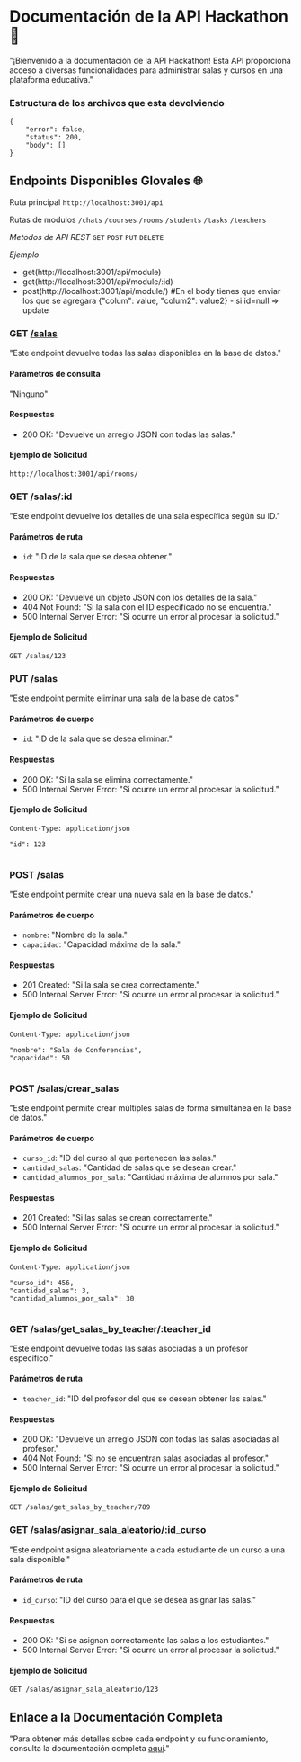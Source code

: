 # Documentación de la API Hackathon 📝

"¡Bienvenido a la documentación de la API Hackathon! Esta API proporciona acceso a diversas funcionalidades para administrar salas y cursos en una plataforma educativa."


### Estructura de los archivos que esta devolviendo

```
{
    "error": false,
    "status": 200,
    "body": []
}

```

## Endpoints Disponibles Glovales 🌐

Ruta principal
```http://localhost:3001/api```

Rutas de modulos
```/chats```
```/courses```
```/rooms```
```/students```
```/tasks```
```/teachers```


*Metodos de API REST*
```GET```
```POST```
```PUT```
```DELETE```

*Ejemplo*
- get(http://localhost:3001/api/module)
- get(http://localhost:3001/api/module/:id)
- post(http://localhost:3001/api/module/)       #En el body tienes que enviar los que se agregara {"colum": value, "colum2": value2}  - si id=null => update



### GET [/salas](http://localhost:3001/api/rooms/)

"Este endpoint devuelve todas las salas disponibles en la base de datos."

#### Parámetros de consulta

"Ninguno"

#### Respuestas

- 200 OK: "Devuelve un arreglo JSON con todas las salas."

#### Ejemplo de Solicitud

```
http://localhost:3001/api/rooms/

```


### GET /salas/:id

"Este endpoint devuelve los detalles de una sala específica según su ID."

#### Parámetros de ruta

- `id`: "ID de la sala que se desea obtener."

#### Respuestas

- 200 OK: "Devuelve un objeto JSON con los detalles de la sala."
- 404 Not Found: "Si la sala con el ID especificado no se encuentra."
- 500 Internal Server Error: "Si ocurre un error al procesar la solicitud."

#### Ejemplo de Solicitud

```GET /salas/123```

### PUT /salas

"Este endpoint permite eliminar una sala de la base de datos."

#### Parámetros de cuerpo

- `id`: "ID de la sala que se desea eliminar."

#### Respuestas

- 200 OK: "Si la sala se elimina correctamente."
- 500 Internal Server Error: "Si ocurre un error al procesar la solicitud."

#### Ejemplo de Solicitud

```PUT /salas
Content-Type: application/json

```
    "id": 123
```
```

### POST /salas

"Este endpoint permite crear una nueva sala en la base de datos."

#### Parámetros de cuerpo

- `nombre`: "Nombre de la sala."
- `capacidad`: "Capacidad máxima de la sala."

#### Respuestas

- 201 Created: "Si la sala se crea correctamente."
- 500 Internal Server Error: "Si ocurre un error al procesar la solicitud."

#### Ejemplo de Solicitud

```POST /salas
Content-Type: application/json

```
    "nombre": "Sala de Conferencias",
    "capacidad": 50
```
```

### POST /salas/crear_salas

"Este endpoint permite crear múltiples salas de forma simultánea en la base de datos."

#### Parámetros de cuerpo

- `curso_id`: "ID del curso al que pertenecen las salas."
- `cantidad_salas`: "Cantidad de salas que se desean crear."
- `cantidad_alumnos_por_sala`: "Cantidad máxima de alumnos por sala."

#### Respuestas

- 201 Created: "Si las salas se crean correctamente."
- 500 Internal Server Error: "Si ocurre un error al procesar la solicitud."

#### Ejemplo de Solicitud

```POST /salas/crear_salas
Content-Type: application/json

```
    "curso_id": 456,
    "cantidad_salas": 3,
    "cantidad_alumnos_por_sala": 30
```
```

### GET /salas/get_salas_by_teacher/:teacher_id

"Este endpoint devuelve todas las salas asociadas a un profesor específico."

#### Parámetros de ruta

- `teacher_id`: "ID del profesor del que se desean obtener las salas."

#### Respuestas

- 200 OK: "Devuelve un arreglo JSON con todas las salas asociadas al profesor."
- 404 Not Found: "Si no se encuentran salas asociadas al profesor."
- 500 Internal Server Error: "Si ocurre un error al procesar la solicitud."

#### Ejemplo de Solicitud

```GET /salas/get_salas_by_teacher/789```

### GET /salas/asignar_sala_aleatorio/:id_curso

"Este endpoint asigna aleatoriamente a cada estudiante de un curso a una sala disponible."

#### Parámetros de ruta

- `id_curso`: "ID del curso para el que se desea asignar las salas."

#### Respuestas

- 200 OK: "Si se asignan correctamente las salas a los estudiantes."
- 500 Internal Server Error: "Si ocurre un error al procesar la solicitud."

#### Ejemplo de Solicitud

```GET /salas/asignar_sala_aleatorio/123```

## Enlace a la Documentación Completa

"Para obtener más detalles sobre cada endpoint y su funcionamiento, consulta la documentación completa [aquí](https://example.com)."



